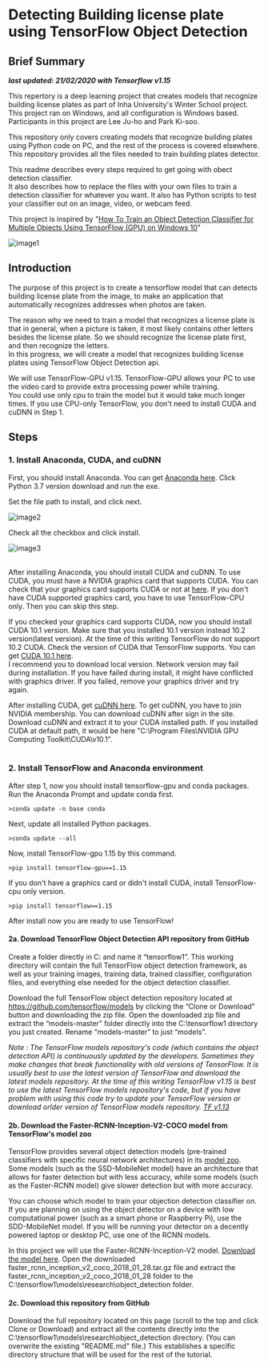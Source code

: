 # Detecting Building license plate using TensorFlow Object Detection
## Brief Summary
***last updated: 21/02/2020 with Tensorflow v1.15***  
  
This repertory is a deep learning project that creates models that recognize building license plates as part of Inha University's Winter School project. This project ran on Windows, and all configuration is Windows based. Participants in this project are Lee Ju-ho and Park Ki-soo.  
  
This repository only covers creating models that recognize building plates using Python code on PC, and the rest of the process is covered elsewhere. This repository provides all the files needed to train building plates detector.  
  
This readme describes every steps required to get going with obect detection classifier.  
It also describes how to replace the files with your own files to train a detection classifier for whatever you want. It also has Python scripts to test your classifier out on an image, video, or webcam feed.  
  
This project is inspired by "[How To Train an Object Detection Classifier for Multiple Objects Using TensorFlow (GPU) on Windows 10](https://github.com/EdjeElectronics/TensorFlow-Object-Detection-API-Tutorial-Train-Multiple-Objects-Windows-10#1-install-anaconda-cuda-and-cudnn)"  
  
![image1](./docs/image1.png)  
  
## Introduction

The purpose of this project is to create a tensorflow model that can detects building license plate from the image, to make an application that automatically recognizes addresses when photos are taken.  
  
The reason why we need to train a model that recognizes a license plate is that in general, when a picture is taken, it most likely contains other letters besides the license plate. So we should recognize the license plate first, and then recognize the letters.  
In this progress, we will create a model that recognizes building license plates using TensorFlow Object Detection api.  
  
We will use TensorFlow-GPU v1.15. TensorFlow-GPU allows your PC to use the video card to provide extra processing power while training.  
You could use only cpu to train the model but it would take much longer times. If you use CPU-only TensorFlow, you don't need to install CUDA and cuDNN in Step 1.  
  
## Steps
### 1. Install Anaconda, CUDA, and cuDNN

First, you should install Anaconda. You can get [Anaconda here](https://www.anaconda.com/distribution/). Click Python 3.7 version download and run the exe.  
  
Set the file path to install, and click next.  
  
![image2](./docs/image2.png)  
  
Check all the checkbox and click install.  
  
![image3](./docs/image3.png)  
<br>

After installing Anaconda, you should install CUDA and cuDNN. To use CUDA, you must have a NVIDIA graphics card that supports CUDA. You can check that your graphics card supports CUDA or not at [here](https://www.geforce.com/hardware/technology/cuda/supported-gpus?field_gpu_type_value=all). If you don't have CUDA supported graphics card, you have to use TensorFlow-CPU only. Then you can skip this step.  
  
If you checked your graphics card supports CUDA, now you should install CUDA 10.1 version. Make sure that you installed 10.1 version instead 10.2 version(latest version). At the time of this writing TensorFlow do not support 10.2 CUDA. Check the version of CUDA that TensorFlow supports. You can get [CUDA 10.1 here](https://developer.nvidia.com/cuda-10.1-download-archive-base?target_os=Windows&target_arch=x86_64&target_version=10&target_type=exelocal).  
I recommend you to download local version. Network version may fail during installation. If you have failed during install, it 
might have conflicted with graphics driver. If you failed, remove your graphics driver and try again.  
  
After installing CUDA, get [cuDNN here](https://developer.nvidia.com/rdp/cudnn-archive). To get cuDNN, you have to join NVIDIA membership. You can download cuDNN after sign in the site. Download cuDNN and extract it to your CUDA installed path. If you installed CUDA at default path, it would be here "C:\Program Files\NVIDIA GPU Computing Toolkit\CUDA\v10.1".
<br><br>

### 2. Install TensorFlow and Anaconda environment

After step 1, now you should install tensorflow-gpu and conda packages. Run the Anaconda Prompt and update conda first.  
<pre><code>>conda update -n base conda</code></pre>
Next, update all installed Python packages.
<pre><code>>conda update --all</code></pre>
Now, install TensorFlow-gpu 1.15 by this command.
<pre><code>>pip install tensorflow-gpu==1.15</code></pre>
If you don't have a graphics card or didn't install CUDA, install TensorFlow-cpu only version.
<pre><code>>pip install tensorflow==1.15</code></pre>
After install now you are ready to use TensorFlow!
  
#### 2a. Download TensorFlow Object Detection API repository from GitHub

Create a folder directly in C: and name it “tensorflow1”. This working directory will contain the full TensorFlow object detection framework, as well as your training images, training data, trained classifier, configuration files, and everything else needed for the object detection classifier.  
  
Download the full TensorFlow object detection repository located at https://github.com/tensorflow/models by clicking the “Clone or Download” button and downloading the zip file. Open the downloaded zip file and extract the “models-master” folder directly into the C:\tensorflow1 directory you just created. Rename “models-master” to just “models”.

*Note : The TensorFlow models repository's code (which contains the object detection API) is continuously updated by the developers. Sometimes they make changes that break functionality with old versions of TensorFlow. It is usually best to use the latest version of TensorFlow and download the latest models repository. At the time of this writing TensorFlow v1.15 is best to use the latest TensorFlow models repository's code, but if you have problem with using this code try to update your TensorFlow version or download orlder version of TensorFlow models repository. [TF v1.13](https://github.com/tensorflow/models/tree/r1.13.0)*
  
#### 2b. Download the Faster-RCNN-Inception-V2-COCO model from TensorFlow's model zoo  

TensorFlow provides several object detection models (pre-trained classifiers with specific neural network architectures) in its [model zoo](https://github.com/tensorflow/models/blob/master/research/object_detection/g3doc/detection_model_zoo.md). Some models (such as the SSD-MobileNet model) have an architecture that allows for faster detection but with less accuracy, while some models (such as the Faster-RCNN model) give slower detection but with more accuracy.  
  
You can choose which model to train your objection detection classifier on. If you are planning on using the object detector on a device with low computational power (such as a smart phone or Raspberry Pi), use the SDD-MobileNet model. If you will be running your detector on a decently powered laptop or desktop PC, use one of the RCNN models.  
  
In this project we will use the Faster-RCNN-Inception-V2 model. [Download the model here](http://download.tensorflow.org/models/object_detection/faster_rcnn_inception_v2_coco_2018_01_28.tar.gz). Open the downloaded faster_rcnn_inception_v2_coco_2018_01_28.tar.gz file and extract the faster_rcnn_inception_v2_coco_2018_01_28 folder to the C:\tensorflow1\models\research\object_detection folder.  
  
#### 2c. Download this repository from GitHub  

Download the full repository located on this page (scroll to the top and click Clone or Download) and extract all the contents directly into the C:\tensorflow1\models\research\object_detection directory. (You can overwrite the existing "README.md" file.) This establishes a specific directory structure that will be used for the rest of the tutorial.

